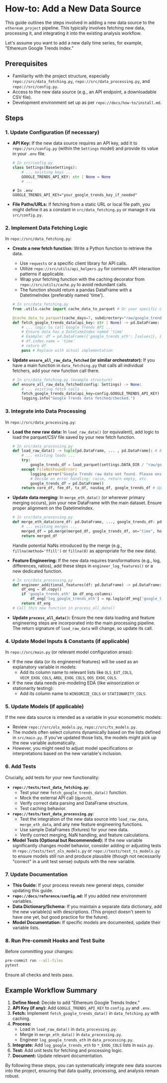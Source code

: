 # How-to: Add a New Data Source

This guide outlines the steps involved in adding a new data source to the `ethereum_project` pipeline. This typically involves fetching new data, processing it, and integrating it into the existing analysis workflow.

Let's assume you want to add a new daily time series, for example, "Ethereum Google Trends Index."

## Prerequisites

*   Familiarity with the project structure, especially `repo://src/data_fetching.py`, `repo://src/data_processing.py`, and `repo://src/config.py`.
*   Access to the new data source (e.g., an API endpoint, a downloadable CSV file).
*   Development environment set up as per `repo://docs/how-to/install.md`.

## Steps

### 1. Update Configuration (if necessary)

*   **API Key:** If the new data source requires an API key, add it to `repo://src/config.py` (within the `Settings` model) and provide its value in your `.env` file.
    ```python
    # In src/config.py
    class Settings(BaseSettings):
        # ... existing keys ...
        GOOGLE_TRENDS_API_KEY: str | None = None
        # ...
    ```
    ```dotenv
    # In .env
    GOOGLE_TRENDS_API_KEY="your_google_trends_key_if_needed"
    ```
*   **File Paths/URLs:** If fetching from a static URL or local file path, you might define it as a constant in `src/data_fetching.py` or manage it via `src/config.py`.

### 2. Implement Data Fetching Logic

In `repo://src/data_fetching.py`:

*   **Create a new fetch function:** Write a Python function to retrieve the data.
    *   Use `requests` or a specific client library for API calls.
    *   Utilize `repo://src/utils/api_helpers.py` for common API interaction patterns if applicable.
    *   Wrap your fetching function with the caching decorator from `repo://src/utils/cache.py` to avoid redundant calls.
    *   The function should return a pandas DataFrame with a DatetimeIndex (preferably named 'time').

    ```python
    # In src/data_fetching.py
    from .utils.cache import cache_data_to_parquet # Or your specific cache decorator

    @cache_data_to_parquet(cache_days=7, subdirectory="raw/google_trends")
    def fetch_google_trends_data(api_key: str | None) -> pd.DataFrame:
        # ... logic to call Google Trends API ...
        # Ensure data has a DatetimeIndex named 'time'
        # Example: df = pd.DataFrame({'google_trends_eth': [values]}, index=dates)
        # df.index.name = 'time'
        # return df
        pass # Replace with actual implementation
    ```
*   **Update `ensure_all_raw_data_fetched` (or similar orchestrator):** If you have a main function in `data_fetching.py` that calls all individual fetchers, add your new function call there.
    ```python
    # In src/data_fetching.py (example structure)
    def ensure_all_raw_data_fetched(config: Settings) -> None:
        # ... existing fetch calls ...
        fetch_google_trends_data(api_key=config.GOOGLE_TRENDS_API_KEY)
        logging.info("Google Trends data fetched/checked.")
    ```

### 3. Integrate into Data Processing

In `repo://src/data_processing.py`:

*   **Load the new raw data:** In `load_raw_data()` (or equivalent), add logic to load the parquet/CSV file saved by your new fetch function.
    ```python
    # In src/data_processing.py
    def load_raw_data() -> tuple[pd.DataFrame, ... , pd.DataFrame]: # Add new DF to tuple
        # ... existing loads ...
        try:
            google_trends_df = load_parquet(settings.DATA_DIR / "raw/google_trends/fetch_google_trends_data.parquet")
        except FileNotFoundError:
            logging.error("Google Trends raw data not found. Please ensure it's fetched.")
            # Decide on error handling: raise, return empty, etc.
            google_trends_df = pd.DataFrame()
        return core_df, fee_df, tx_df, nasdaq_df, google_trends_df # Updated return
    ```

*   **Update data merging:** In `merge_eth_data()` (or wherever primary merging occurs), join your new DataFrame with the main dataset. Ensure proper alignment on the DatetimeIndex.
    ```python
    # In src/data_processing.py
    def merge_eth_data(core_df: pd.DataFrame, ..., google_trends_df: pd.DataFrame) -> pd.DataFrame:
        # ... existing merges ...
        merged_df = pd.merge(merged_df, google_trends_df, on="time", how="left")
        return merged_df
    ```
    Handle potential NaNs introduced by the merge (e.g., `fillna(method='ffill')` or `fillna(0)` as appropriate for the new data).

*   **Feature Engineering:** If the new data requires transformations (e.g., log, differences, ratios), add these steps in `engineer_log_features()` or a new dedicated function.
    ```python
    # In src/data_processing.py
    def engineer_additional_features(df: pd.DataFrame) -> pd.DataFrame:
        df_eng = df.copy()
        if 'google_trends_eth' in df_eng.columns:
            df_eng['log_google_trends_eth'] = np.log1p(df_eng['google_trends_eth']) # Example
        return df_eng
    # Call this new function in process_all_data()
    ```

*   **Update `process_all_data()`:** Ensure the new data loading and feature engineering steps are incorporated into the main processing pipeline. The return signature of `load_raw_data` will change, so update its call.

### 4. Update Model Inputs & Constants (if applicable)

In `repo://src/main.py` (or relevant model configuration areas):

*   If the new data (or its engineered features) will be used as an explanatory variable in models:
    *   Add its column name to relevant lists like `OLS_EXT_COLS`, `VECM_EXOG_COLS`, `ARDL_EXOG_COLS`, `OOS_EXOG_COLS`.
*   If the new data needs pre-modeling EDA (like winsorization or stationarity testing):
    *   Add its column name to `WINSORIZE_COLS` or `STATIONARITY_COLS`.

### 5. Update Models (if applicable)

If the new data source is intended as a variable in your econometric models:

*   Review `repo://src/ols_models.py`, `repo://src/ts_models.py`.
*   The models often select columns dynamically based on the lists defined in `src/main.py`. If you've updated those lists, the models might pick up the new variable automatically.
*   However, you might need to adjust model specifications or interpretations based on the new variable's inclusion.

### 6. Add Tests

Crucially, add tests for your new functionality:

*   **`repo://tests/test_data_fetching.py`**:
    *   Test your new `fetch_google_trends_data()` function.
    *   Mock the external API call (`@patch`).
    *   Verify correct data parsing and DataFrame structure.
    *   Test caching behavior.
*   **`repo://tests/test_data_processing.py`**:
    *   Test the integration of the new data source into `load_raw_data`, `merge_eth_data`, and any new feature engineering functions.
    *   Use sample DataFrames (fixtures) for your new data.
    *   Verify correct merging, NaN handling, and feature calculations.
*   **Model Tests (Optional but Recommended):** If the new variable significantly changes model behavior, consider adding or adjusting tests in `repo://tests/test_ols_models.py` or `repo://tests/test_ts_models.py` to ensure models still run and produce plausible (though not necessarily "correct" in a unit test sense) outputs with the new variable.

### 7. Update Documentation

*   **This Guide:** If your process reveals new general steps, consider updating this guide.
*   **`repo://docs/reference/config.md`:** If you added new environment variables.
*   **Data Dictionary/Schema:** If you maintain a separate data dictionary, add the new variable(s) with descriptions. (This project doesn't seem to have one yet, but good practice for the future).
*   **Model Documentation:** If specific models are documented, update their variable lists.

### 8. Run Pre-commit Hooks and Test Suite

Before committing your changes:

```bash
pre-commit run --all-files
pytest
```

Ensure all checks and tests pass.

## Example Workflow Summary

1.  **Define Need:** Decide to add "Ethereum Google Trends Index."
2.  **API Key (if any):** Add `GOOGLE_TRENDS_API_KEY` to `config.py` and `.env`.
3.  **Fetch:** Implement `fetch_google_trends_data()` in `data_fetching.py` with caching.
4.  **Process:**
    *   Load in `load_raw_data()` in `data_processing.py`.
    *   Merge in `merge_eth_data()` in `data_processing.py`.
    *   Engineer `log_google_trends_eth` in `data_processing.py`.
5.  **Integrate:** Add `log_google_trends_eth` to `*_EXOG_COLS` lists in `main.py`.
6.  **Test:** Add unit tests for fetching and processing logic.
7.  **Document:** Update relevant documentation.

By following these steps, you can systematically integrate new data sources into the project, ensuring that data quality, processing, and analysis remain robust. 